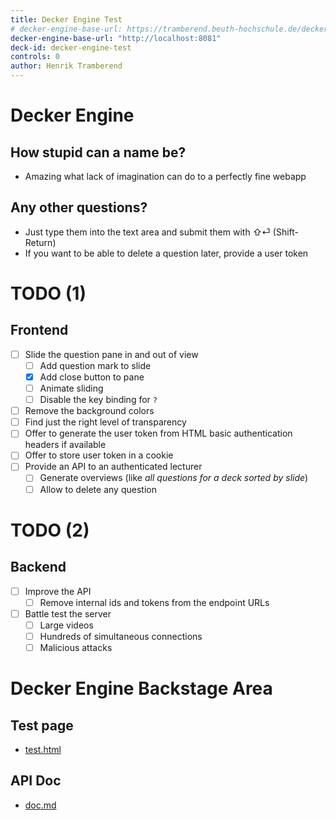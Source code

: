 ```yaml
---
title: Decker Engine Test
# decker-engine-base-url: https://tramberend.beuth-hochschule.de/decker
decker-engine-base-url: "http://localhost:8081"
deck-id: decker-engine-test
controls: 0
author: Henrik Tramberend
---
```


# Decker Engine

## How stupid can a name be?

-   Amazing what lack of imagination can do to a perfectly fine webapp

## Any other questions?

-   Just type them into the text area and submit them with ⇧⏎
    (Shift-Return)
-   If you want to be able to delete a question later, provide a user
    token

# TODO (1)

## Frontend

-   [ ] Slide the question pane in and out of view
    -   [ ] Add question mark to slide
    -   [x] Add close button to pane
    -   [ ] Animate sliding
    -   [ ] Disable the key binding for `?`
-   [ ] Remove the background colors
-   [ ] Find just the right level of transparency
-   [ ] Offer to generate the user token from HTML basic authentication
    headers if available
-   [ ] Offer to store user token in a cookie
-   [ ] Provide an API to an authenticated lecturer
    -   [ ] Generate overviews (like *all questions for a deck sorted by
        slide*)
    -   [ ] Allow to delete any question

# TODO (2)

## Backend

-   [ ] Improve the API
    -   [ ] Remove internal ids and tokens from the endpoint URLs
-   [ ] Battle test the server
    -   [ ] Large videos
    -   [ ] Hundreds of simultaneous connections
    -   [ ] Malicious attacks

# Decker Engine Backstage Area

## Test page

-   [test.html](https://tramberend.beuth-hochschule.de/decker/test.html)

## API Doc

-   [doc.md](https://tramberend.beuth-hochschule.de/decker/doc.md)
